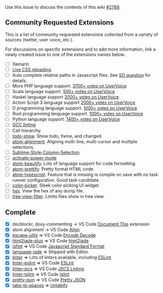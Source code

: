 Use this issue to discuss the contents of this wiki [#2789](https://github.com/Microsoft/vscode/issues/2789).

## Community Requested Extensions

This is a list of community requested extensions collected from a variety of sources (twitter, user voice, etc.). 

For discussions on specific extensions and to add more information, link a newly created issue to one of the extensions names below. 

- [ ] Xamarin
- [ ] [Live CSS reloading](http://livestyle.io/docs/). 
- [ ] Auto complete relative paths in Javascript files. See [SO question](https://stackoverflow.com/questions/35415444/is-it-possible-to-auto-complete-relative-paths-in-vscode) for details.
- [ ] More PHP language support. [3700+ votes on UserVoice](https://visualstudio.uservoice.com/forums/293070-visual-studio-code/suggestions/7752606-php-intellisense)
- [ ] Scala language support. [500+ votes on UserVoice](https://visualstudio.uservoice.com/forums/293070-visual-studio-code/suggestions/7755597-scala-support)
- [ ] Haskel language support [2000+ votes on UserVoice](https://visualstudio.uservoice.com/forums/293070-visual-studio-code/suggestions/7756542-haskell)
- [ ] Action Script 3 language support [2000+ votes on UserVoice](https://visualstudio.uservoice.com/forums/293070-visual-studio-code/suggestions/7757226-actionscript-3-support)
- [ ] D programming language support. [1000+ votes on UserVoice](https://visualstudio.uservoice.com/forums/293070-visual-studio-code/suggestions/7763160-support-the-d-programming-language)
- [ ] Rust programming language support. [1000+ votes on UserVoice](https://visualstudio.uservoice.com/forums/293070-visual-studio-code/suggestions/7755504-support-rust)
- [ ] Python language support. [1400+ votes on UserVoice](https://visualstudio.uservoice.com/forums/293070-visual-studio-code/suggestions/7752336-wider-python-support)
- [ ] [GCC linting](https://atom.io/packages/linter-gcc)
- [ ] Call hierarchy. 
- [ ] [todo-show](https://atom.io/packages/todo-show). Show todo, fixme, and changed. 
- [ ] [atom-alignment](https://atom.io/packages/atom-alignment). Aligning multi-line, multi-cursor and multiple selections.
- [ ] [Sublime-Style-Column-Selection](https://atom.io/packages/Sublime-Style-Column-Selection)
- [ ] [activate-power-mode](https://atom.io/packages/activate-power-mode)
- [ ] [atom-beautify](https://atom.io/packages/atom-beautify). Lots of language support for code formatting. 
- [ ] [atom-prettify](https://atom.io/packages/atom-prettify). Pretty format HTML code. 
- [ ] [atom-typescript](https://atom.io/packages/atom-typescript). Feature that is missing is compile on save with no task runner configuration. Good task candidate. 
- [ ] [color-picker](https://atom.io/packages/color-picker). Sleek color picking UI widget. 
- [ ] [hex](https://atom.io/packages/hex). View the hex of any dump file. 
- [ ] [tree-view-filter](https://atom.io/packages/tree-view-filter). Limits files show in tree view. 

## Complete

- [x] docblockr, doxy-commenting -> VS Code [Document This](https://marketplace.visualstudio.com/items?itemName=joelday.docthis) extension
- [x] atom alignment -> VS Code [Align](https://marketplace.visualstudio.com/items?itemName=steve8708.Align)
- [x] [escape-utils](https://atom.io/packages/escape-utils) => VS Code [Encode Decode](https://marketplace.visualstudio.com/items?itemName=mitchdenny.ecdc)
- [x] [html2jade-plus](https://atom.io/packages/html2jade-plus) => VS Code [html2jade](https://marketplace.visualstudio.com/items?itemName=wmaurer.html2jade)
- [x] [jsfmt](https://atom.io/packages/atom-jsfmt) => VS Code [Javascript Standard Format](https://marketplace.visualstudio.com/items?itemName=chenxsan.vscode-standard-format)
- [x] [language-jade](https://atom.io/packages/language-jade) => Shipped with Editor. 
- [x] [linter](https://atom.io/packages/linter) => Lots of linters available, including [ESLint](https://marketplace.visualstudio.com/items?itemName=dbaeumer.vscode-eslint).
- [x] [linter-eslint](https://atom.io/packages/eslint) => VS Code [ESLint](https://marketplace.visualstudio.com/items?itemName=dbaeumer.vscode-eslint)
- [x] [linter-jscs](https://atom.io/packages/linter-jscs) => VS Code [JSCS Linting](https://marketplace.visualstudio.com/items?itemName=ms-vscode.jscs)
- [x] [linter-tslint](https://atom.io/packages/linter-tslint) => VS Code [tslint](https://marketplace.visualstudio.com/items?itemName=eg2.tslint)
- [x] [pretty-json](https://atom.io/packages/pretty-json) => VS Code [Pretty JSON](https://marketplace.visualstudio.com/items?itemName=mohsen1.prettify-json)
- [x] [tabs-to-spaces](https://atom.io/packages/tabs-to-spaces) => [Untabify](https://marketplace.visualstudio.com/items?itemName=ilich8086.Untabify)
